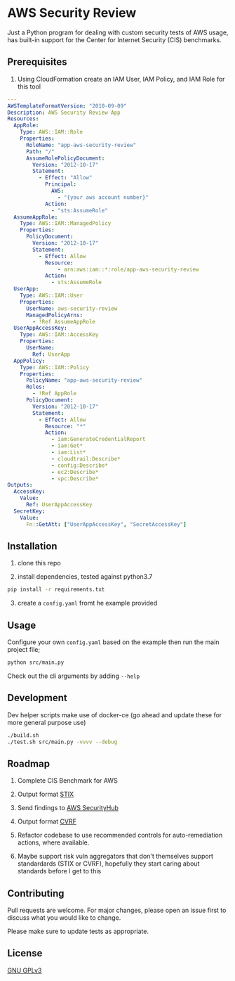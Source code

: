 # AWS Security Review

Just a Python program for dealing with custom security tests of AWS usage, has built-in support for the Center for Internet Security (CIS) benchmarks.

## Prerequisites

1. Using CloudFormation create an IAM User, IAM Policy, and IAM Role for this tool

```yaml
---
AWSTemplateFormatVersion: "2010-09-09"
Description: AWS Security Review App
Resources:
  AppRole:
    Type: AWS::IAM::Role
    Properties:
      RoleName: "app-aws-security-review"
      Path: "/"
      AssumeRolePolicyDocument:
        Version: "2012-10-17"
        Statement:
          - Effect: "Allow"
            Principal:
              AWS:
                - "{your aws account number}"
            Action:
              - "sts:AssumeRole"
  AssumeAppRole:
    Type: AWS::IAM::ManagedPolicy
    Properties:
      PolicyDocument:
        Version: "2012-10-17"
        Statement:
          - Effect: Allow
            Resource:
                - arn:aws:iam::*:role/app-aws-security-review
            Action:
              - sts:AssumeRole
  UserApp:
    Type: AWS::IAM::User
    Properties:
      UserName: aws-security-review
      ManagedPolicyArns:
        - !Ref AssumeAppRole
  UserAppAccessKey:
    Type: AWS::IAM::AccessKey
    Properties:
      UserName:
        Ref: UserApp
  AppPolicy:
    Type: AWS::IAM::Policy
    Properties:
      PolicyName: "app-aws-security-review"
      Roles:
        - !Ref AppRole
      PolicyDocument:
        Version: "2012-10-17"
        Statement:
          - Effect: Allow
            Resource: "*"
            Action:
              - iam:GenerateCredentialReport
              - iam:Get*
              - iam:List*
              - cloudtrail:Describe*
              - config:Describe*
              - ec2:Describe*
              - vpc:Describe*
Outputs:
  AccessKey:
    Value:
      Ref: UserAppAccessKey
  SecretKey:
    Value:
      Fn::GetAtt: ["UserAppAccessKey", "SecretAccessKey"]
```

## Installation

1. clone this repo

2. install dependencies, tested against python3.7

```bash
pip install -r requirements.txt
```

3. create a `config.yaml` fromt he example provided

## Usage

Configure your own `config.yaml` based on the example then run the main project file;

```bash
python src/main.py
```

Check out the cli arguments by adding `--help`

## Development

Dev helper scripts make use of docker-ce (go ahead and update these for more general purpose use)

```bash
./build.sh
./test.sh src/main.py -vvvv --debug
```

## Roadmap

1. Complete CIS Benchmark for AWS

2. Output format [STIX](https://github.com/stixproject/python-stix)

3. Send findings to [AWS SecurityHub](https://docs.aws.amazon.com/securityhub/latest/userguide/securityhub-findings-providers.html#securityhub-custom-providers)

4. Output format [CVRF](https://www.icasi.org/cvrf/)

5. Refactor codebase to use recommended controls for auto-remediation actions, where available.

6. Maybe support risk vuln aggregators that don't themselves support standardards (STIX or CVRF), hopefully they start caring about standards before I get to this

## Contributing

Pull requests are welcome. For major changes, please open an issue first to discuss what you would like to change.

Please make sure to update tests as appropriate.

## License

[GNU GPLv3](https://choosealicense.com/licenses/gpl-3.0/)
